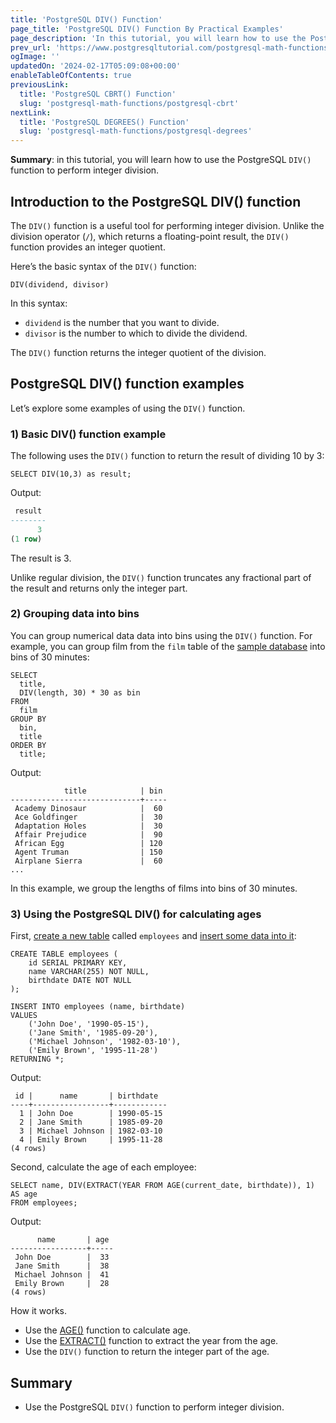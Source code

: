 ```yaml
---
title: 'PostgreSQL DIV() Function'
page_title: 'PostgreSQL DIV() Function By Practical Examples'
page_description: 'In this tutorial, you will learn how to use the PostgreSQL DIV() function to perform integer division and apply it effectively.'
prev_url: 'https://www.postgresqltutorial.com/postgresql-math-functions/postgresql-div/'
ogImage: ''
updatedOn: '2024-02-17T05:09:08+00:00'
enableTableOfContents: true
previousLink:
  title: 'PostgreSQL CBRT() Function'
  slug: 'postgresql-math-functions/postgresql-cbrt'
nextLink:
  title: 'PostgreSQL DEGREES() Function'
  slug: 'postgresql-math-functions/postgresql-degrees'
---
```


**Summary**: in this tutorial, you will learn how to use the PostgreSQL `DIV()` function to perform integer division.

## Introduction to the PostgreSQL DIV() function

The `DIV()` function is a useful tool for performing integer division. Unlike the division operator (`/`), which returns a floating\-point result, the `DIV()` function provides an integer quotient.

Here’s the basic syntax of the `DIV()` function:

```pgsqlsql
DIV(dividend, divisor)
```

In this syntax:

- `dividend` is the number that you want to divide.
- `divisor` is the number to which to divide the dividend.

The `DIV()` function returns the integer quotient of the division.

## PostgreSQL DIV() function examples

Let’s explore some examples of using the `DIV()` function.

### 1\) Basic DIV() function example

The following uses the `DIV()` function to return the result of dividing 10 by 3:

```
SELECT DIV(10,3) as result;
```

Output:

```sql
 result
--------
      3
(1 row)
```

The result is 3\.

Unlike regular division, the `DIV()` function truncates any fractional part of the result and returns only the integer part.

### 2\) Grouping data into bins

You can group numerical data data into bins using the `DIV()` function. For example, you can group film from the `film` table of the [sample database](../postgresql-getting-started/postgresql-sample-database) into bins of 30 minutes:

```
SELECT
  title,
  DIV(length, 30) * 30 as bin
FROM
  film
GROUP BY
  bin,
  title
ORDER BY
  title;
```

Output:

```
            title            | bin
-----------------------------+-----
 Academy Dinosaur            |  60
 Ace Goldfinger              |  30
 Adaptation Holes            |  30
 Affair Prejudice            |  90
 African Egg                 | 120
 Agent Truman                | 150
 Airplane Sierra             |  60
...
```

In this example, we group the lengths of films into bins of 30 minutes.

### 3\) Using the PostgreSQL DIV() for calculating ages

First, [create a new table](../postgresql-tutorial/postgresql-create-table) called `employees` and [insert some data into it](../postgresql-tutorial/postgresql-insert-multiple-rows):

```
CREATE TABLE employees (
    id SERIAL PRIMARY KEY,
    name VARCHAR(255) NOT NULL,
    birthdate DATE NOT NULL
);

INSERT INTO employees (name, birthdate)
VALUES
    ('John Doe', '1990-05-15'),
    ('Jane Smith', '1985-09-20'),
    ('Michael Johnson', '1982-03-10'),
    ('Emily Brown', '1995-11-28')
RETURNING *;
```

Output:

```pgsql
 id |      name       | birthdate
----+-----------------+------------
  1 | John Doe        | 1990-05-15
  2 | Jane Smith      | 1985-09-20
  3 | Michael Johnson | 1982-03-10
  4 | Emily Brown     | 1995-11-28
(4 rows)
```

Second, calculate the age of each employee:

```
SELECT name, DIV(EXTRACT(YEAR FROM AGE(current_date, birthdate)), 1) AS age
FROM employees;
```

Output:

```
      name       | age
-----------------+-----
 John Doe        |  33
 Jane Smith      |  38
 Michael Johnson |  41
 Emily Brown     |  28
(4 rows)
```

How it works.

- Use the [AGE()](../postgresql-date-functions/postgresql-age) function to calculate age.
- Use the [EXTRACT()](../postgresql-date-functions/postgresql-extract) function to extract the year from the age.
- Use the `DIV()` function to return the integer part of the age.

## Summary

- Use the PostgreSQL `DIV()` function to perform integer division.
